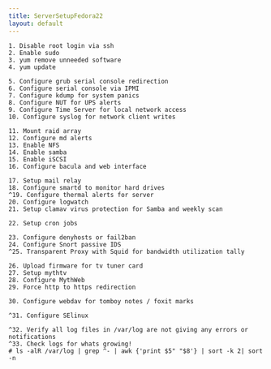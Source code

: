 ```yaml
---
title: ServerSetupFedora22
layout: default
---
```


    1. Disable root login via ssh
    2. Enable sudo
    3. yum remove unneeded software
    4. yum update

    5. Configure grub serial console redirection
    6. Configure serial console via IPMI
    7. Configure kdump for system panics
    8. Configure NUT for UPS alerts
    9. Configure Time Server for local network access
    10. Configure syslog for network client writes

    11. Mount raid array
    12. Configure md alerts
    13. Enable NFS
    14. Enable samba
    15. Enable iSCSI
    16. Configure bacula and web interface

    17. Setup mail relay
    18. Configure smartd to monitor hard drives
    ^19. Configure thermal alerts for server
    20. Configure logwatch
    21. Setup clamav virus protection for Samba and weekly scan

    22. Setup cron jobs

    23. Configure denyhosts or fail2ban
    24. Configure Snort passive IDS
    ^25. Transparent Proxy with Squid for bandwidth utilization tally

    26. Upload firmware for tv tuner card
    27. Setup mythtv
    28. Configure MythWeb
    29. Force http to https redirection

    30. Configure webdav for tomboy notes / foxit marks

    ^31. Configure SElinux

    ^32. Verify all log files in /var/log are not giving any errors or notifications
    ^33. Check logs for whats growing!
    # ls -alR /var/log | grep ^- | awk {'print $5" "$8'} | sort -k 2| sort -n
